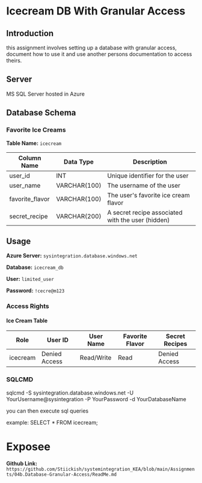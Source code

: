# Icecream DB With Granular Access

## Introduction

this assignment involves setting up a database with granular access, document how to use it and use another persons documentation to access theirs.

## Server

MS SQL Server hosted in Azure

## Database Schema

### Favorite Ice Creams

**Table Name:** `icecream`

| Column Name     | Data Type    | Description                                      |
| --------------- | ------------ | ------------------------------------------------ |
| user_id         | INT       | Unique identifier for the user                   |
| user_name       | VARCHAR(100) | The username of the user                         |
| favorite_flavor | VARCHAR(100) | The user's favorite ice cream flavor             |
| secret_recipe   | VARCHAR(200) | A secret recipe associated with the user (hidden)|

## Usage

**Azure Server:** `sysintegration.database.windows.net`

**Database:** `icecream_db`

**User:** `limited_user`

**Password:** `!cecre@m123`

### Access Rights

#### Ice Cream Table

| Role     | User ID | User Name | Favorite Flavor | Secret Recipes |
| --------| ------------------- | ------------------- | ---------------------- | -------------- |
| icecream | Denied Access        | Read/Write          | Read                   | Denied Access  |

### SQLCMD

sqlcmd -S sysintegration.database.windows.net -U YourUsername@sysintegration -P YourPassword -d YourDatabaseName

you can then execute sql queries

example:
SELECT \* FROM icecream;

# Exposee

**Github Link:** `https://github.com/Stiickish/systemintegration_KEA/blob/main/Assignments/04b.Database-Granular-Access/ReadMe.md`

